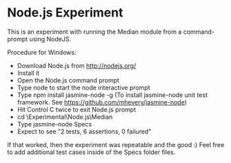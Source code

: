 Node.js Experiment
=================

This is an experiment with running the Median module from a command-prompt using NodeJS.

Procedure for Windows:

* Download Node.js from http://nodejs.org/
* Install it
* Open the Node.js command prompt
* Type node to start the node interactive prompt
* Type npm install jasmine-node -g (To install jasmine-node unit test framework. See https://github.com/mhevery/jasmine-node)
* Hit Control C twice to exit Node.js prompt
* cd <Directory where you cloned OpenEpi.com repository to>\Experimental\Node.js\Median
* Type jasmine-node Specs
* Expect to see "2 tests, 6 assertions, 0 failured"

If that worked, then the experiment was repeatable and the good :) Feel free to add additional test cases inside of the Specs folder files.